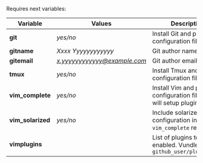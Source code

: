Requires next variables:

| Variable | Values | Description |
| --- | --- | --- |
| **git** | *yes/no* | Install Git and place configuration files |
| **gitname** | *Xxxx Yyyyyyyyyyyy* | Git author name |
| **gitemail** | *x.yyyyyyyyyyyy@example.com* | Git author email |
| **tmux** | *yes/no* | Install Tmux and place configuration files |
| **vim_complete** | *yes/no* | Install Vim and place configuration files. `yes` will setup plugins |
| **vim_solarized** | *yes/no* | Include solarized configuration in vimrc. `vim_complete` required |
| **vimplugins** | | List of plugins to be enabled. Vundle format `github_user/plugin_name` |
